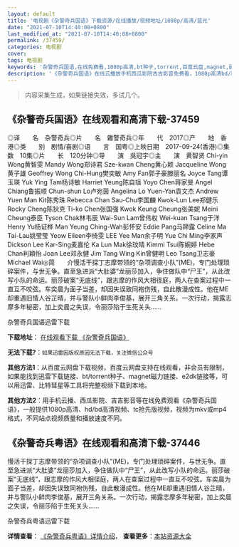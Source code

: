 ```yaml
---
layout: default
title: '电视剧《杂警奇兵国语》下载资源/在线播放/视频地址/1080p/高清/蓝光'
date: "2021-07-10T14:40:08+0800"
last_modified_at: "2021-07-10T14:40:08+0800"
permalink: /37459/
categories: 电视剧
cover:
tags: 电视剧
keywords: '杂警奇兵国语,在线免费看,1080p高清,bt种子,torrent,百度云盘,magnet,磁力链,迅雷下载资源'
description: '《杂警奇兵国语》在线云播放手机西瓜影院吉吉影音免费看，1080p高清bd/hd未删减完整版和tc抢先枪版，mkv/mp4格式，附带bt/torrent种子、magnet/磁力链、百度云盘、网盘资源迅雷下载链接'
---
```


>内容采集生成，如果链接失效，多试几个。


## 《杂警奇兵国语》在线观看和高清下载-37459

◎译　　名　杂警奇兵◎片　　名　雜警奇兵◎年　　代　2017◎产　　地　香港◎类　　别　剧情/喜剧◎语　　言　国粤◎上映日期　2017-09-24(香港)◎集　　数　10集◎片　　长　120分钟◎导　　演　吳冠宇◎主　　演　黄智贤 Chi-yin Wong黄智雯 Mandy Wong郑诗君 Sze-kwan Cheng黄心颖 Jacqueline Wong黄子雄 Geoffrey Wong Chi-Hung樊奕敏 Amy Fan郭子豪滕丽名 Joyce Tang谭玉瑛 Yuk Ying Tam杨诗敏 Harriet Yeung陈自瑶 Yoyo Chen蒋家旻 Angel Chiang鲁振顺 Chun-shun Lo卢宛茵 Angelina Lo Yuen-Yan袁文杰 Andrew Yuen Man Kit陈秀珠 Rebecca Chan Sau-Chu李国麟 Kwok-Lun Lee郑健乐 Rocky Cheng陈狄克 Ti-ko Chen张国强 Kwok Keung Cheung张美妮 Meini Cheung泰臣 Tyson Chak林韦辰 Wai-Sun Lam曾伟权 Wei-kuan Tsang于洋 Henry Yu杨证桦 Man Yeung Ching-Wah彭怀安 Eddie Pang马蹄露 Celine Ma Tai-Lau姚莹莹 Yeow Eileen李绮雯 LEE Yee Man余子明 Yue Chi Ming李家声 Dickson Lee Kar-Sing麦嘉伦 Ka Lun Mak徐玟晴 Kimmi Tsui陈婉婷 Hebe Chan利穎怡 Joan Lee邓永健 Jim Tang Wing Kin曾健明 Leo Tsang卫志豪 Michael Wai◎简　　介慢活干探丁志摩带领的“杂项调查小队”(ME)，专门处理琐碎案件，与世无争。直至急进派“大肚婆”龙丽莎加入，争住做队中“尸王”，从此改写小队的命运。丽莎破案“无底线”，跟志摩的作风大相径庭，两人在查案过程中一直互不咬弦。车奕晨为面子当差，却因失误致同袍伤残，自此散漫成性。他在ME却重遇旧情人谷芷晴，并与警队小鲜肉李俊基，展开三角关系。一次行动，揭露志摩多年秘密，加上奕晨之失误，令丽莎陷于生死关头……


杂警奇兵国语迅雷下载

**下载地址**： [在线观看下载 《杂警奇兵国语》](https://www.993dy.com//vod-detail-id-27676.html) 


**无法下载?**：`如果迅雷因版权原因无法下载，关注微信公众号 `

**其他方法1**：从百度云网盘下载视频，百度云网盘支持在线观看，非会员有限制，如果能找到迅雷下载链接、bt/torrent种子、magnet磁力链接、e2dk链接等，可以用迅雷、比特彗星等工具将完整视频下载到本地。

**其他方法2**：用手机云播、西瓜影院、吉吉影音等在线免费观看《杂警奇兵国语》，一般提供1080p高清、hd/bd高清视频、tc抢先版视频，视频为mkv或mp4格式，不同站点视频质量和播放速度不同。


## 《杂警奇兵粤语》在线观看和高清下载-37446

慢活干探丁志摩带领的“杂项调查小队”(ME)，专门处理琐碎案件，与世无争。直至急进派“大肚婆”龙丽莎加入，争住做队中“尸王”，从此改写小队的命运。丽莎破案“无底线”，跟志摩的作风大相径庭，两人在查案过程中一直互不咬弦。车奕晨为面子当差，却因失误致同袍伤残，自此散漫成性。他在ME却重遇旧情人谷芷晴，并与警队小鲜肉李俊基，展开三角关系。一次行动，揭露志摩多年秘密，加上奕晨之失误，令丽莎陷于生死关头……


杂警奇兵粤语迅雷下载

**详情查看**： [《杂警奇兵粤语》详情介绍](/movie/37446/)， **查看更多**：[本站资源大全](/movie/t/all/)

